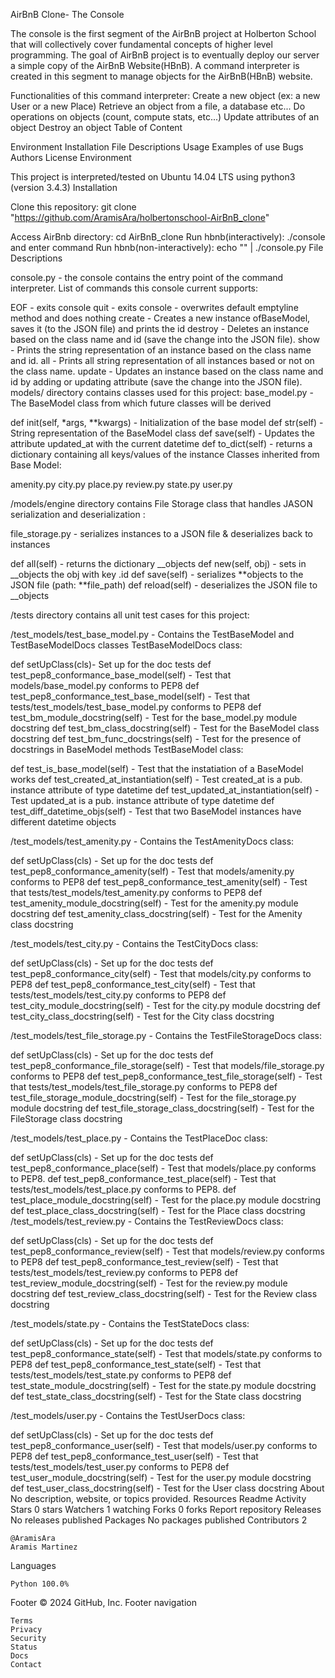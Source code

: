 AirBnB Clone- The Console

The console is the first segment of the AirBnB project at Holberton School that will collectively cover fundamental concepts of higher level programming. The goal of AirBnB project is to eventually deploy our server a simple copy of the AirBnB Website(HBnB). A command interpreter is created in this segment to manage objects for the AirBnB(HBnB) website.

Functionalities of this command interpreter: Create a new object (ex: a new User or a new Place) Retrieve an object from a file, a database etc... Do operations on objects (count, compute stats, etc...) Update attributes of an object Destroy an object
Table of Content

Environment Installation File Descriptions Usage Examples of use Bugs Authors License
Environment

This project is interpreted/tested on Ubuntu 14.04 LTS using python3 (version 3.4.3)
Installation

Clone this repository: git clone "https://github.com/AramisAra/holbertonschool-AirBnB_clone"

Access AirBnb directory: cd AirBnB_clone Run hbnb(interactively): ./console and enter command Run hbnb(non-interactively): echo "" | ./console.py
File Descriptions

console.py - the console contains the entry point of the command interpreter. List of commands this console current supports:

EOF - exits console quit - exits console - overwrites default emptyline method and does nothing create - Creates a new instance ofBaseModel, saves it (to the JSON file) and prints the id destroy - Deletes an instance based on the class name and id (save the change into the JSON file). show - Prints the string representation of an instance based on the class name and id. all - Prints all string representation of all instances based or not on the class name. update - Updates an instance based on the class name and id by adding or updating attribute (save the change into the JSON file). models/ directory contains classes used for this project: base_model.py - The BaseModel class from which future classes will be derived

def init(self, *args, **kwargs) - Initialization of the base model def str(self) - String representation of the BaseModel class def save(self) - Updates the attribute updated_at with the current datetime def to_dict(self) - returns a dictionary containing all keys/values of the instance
Classes inherited from Base Model:

amenity.py city.py place.py review.py state.py user.py

/models/engine directory contains File Storage class that handles JASON serialization and deserialization :

file_storage.py - serializes instances to a JSON file & deserializes back to instances

def all(self) - returns the dictionary __objects def new(self, obj) - sets in __objects the obj with key .id def save(self) - serializes **objects to the JSON file (path: **file_path) def reload(self) - deserializes the JSON file to __objects

/tests directory contains all unit test cases for this project:

/test_models/test_base_model.py - Contains the TestBaseModel and TestBaseModelDocs classes TestBaseModelDocs class:

def setUpClass(cls)- Set up for the doc tests def test_pep8_conformance_base_model(self) - Test that models/base_model.py conforms to PEP8 def test_pep8_conformance_test_base_model(self) - Test that tests/test_models/test_base_model.py conforms to PEP8 def test_bm_module_docstring(self) - Test for the base_model.py module docstring def test_bm_class_docstring(self) - Test for the BaseModel class docstring def test_bm_func_docstrings(self) - Test for the presence of docstrings in BaseModel methods
TestBaseModel class:

def test_is_base_model(self) - Test that the instatiation of a BaseModel works def test_created_at_instantiation(self) - Test created_at is a pub. instance attribute of type datetime def test_updated_at_instantiation(self) - Test updated_at is a pub. instance attribute of type datetime def test_diff_datetime_objs(self) - Test that two BaseModel instances have different datetime objects

/test_models/test_amenity.py - Contains the TestAmenityDocs class:

def setUpClass(cls) - Set up for the doc tests def test_pep8_conformance_amenity(self) - Test that models/amenity.py conforms to PEP8 def test_pep8_conformance_test_amenity(self) - Test that tests/test_models/test_amenity.py conforms to PEP8 def test_amenity_module_docstring(self) - Test for the amenity.py module docstring def test_amenity_class_docstring(self) - Test for the Amenity class docstring

/test_models/test_city.py - Contains the TestCityDocs class:

def setUpClass(cls) - Set up for the doc tests def test_pep8_conformance_city(self) - Test that models/city.py conforms to PEP8 def test_pep8_conformance_test_city(self) - Test that tests/test_models/test_city.py conforms to PEP8 def test_city_module_docstring(self) - Test for the city.py module docstring def test_city_class_docstring(self) - Test for the City class docstring

/test_models/test_file_storage.py - Contains the TestFileStorageDocs class:

def setUpClass(cls) - Set up for the doc tests def test_pep8_conformance_file_storage(self) - Test that models/file_storage.py conforms to PEP8 def test_pep8_conformance_test_file_storage(self) - Test that tests/test_models/test_file_storage.py conforms to PEP8 def test_file_storage_module_docstring(self) - Test for the file_storage.py module docstring def test_file_storage_class_docstring(self) - Test for the FileStorage class docstring

/test_models/test_place.py - Contains the TestPlaceDoc class:

def setUpClass(cls) - Set up for the doc tests def test_pep8_conformance_place(self) - Test that models/place.py conforms to PEP8. def test_pep8_conformance_test_place(self) - Test that tests/test_models/test_place.py conforms to PEP8. def test_place_module_docstring(self) - Test for the place.py module docstring def test_place_class_docstring(self) - Test for the Place class docstring /test_models/test_review.py - Contains the TestReviewDocs class:

def setUpClass(cls) - Set up for the doc tests def test_pep8_conformance_review(self) - Test that models/review.py conforms to PEP8 def test_pep8_conformance_test_review(self) - Test that tests/test_models/test_review.py conforms to PEP8 def test_review_module_docstring(self) - Test for the review.py module docstring def test_review_class_docstring(self) - Test for the Review class docstring

/test_models/state.py - Contains the TestStateDocs class:

def setUpClass(cls) - Set up for the doc tests def test_pep8_conformance_state(self) - Test that models/state.py conforms to PEP8 def test_pep8_conformance_test_state(self) - Test that tests/test_models/test_state.py conforms to PEP8 def test_state_module_docstring(self) - Test for the state.py module docstring def test_state_class_docstring(self) - Test for the State class docstring

/test_models/user.py - Contains the TestUserDocs class:

def setUpClass(cls) - Set up for the doc tests def test_pep8_conformance_user(self) - Test that models/user.py conforms to PEP8 def test_pep8_conformance_test_user(self) - Test that tests/test_models/test_user.py conforms to PEP8 def test_user_module_docstring(self) - Test for the user.py module docstring def test_user_class_docstring(self) - Test for the User class docstring
About
No description, website, or topics provided.
Resources
Readme
Activity
Stars
0 stars
Watchers
1 watching
Forks
0 forks
Report repository
Releases
No releases published
Packages
No packages published
Contributors 2

    @AramisAra
    Aramis Martinez

Languages

    Python 100.0% 

Footer
© 2024 GitHub, Inc.
Footer navigation

    Terms
    Privacy
    Security
    Status
    Docs
    Contact
